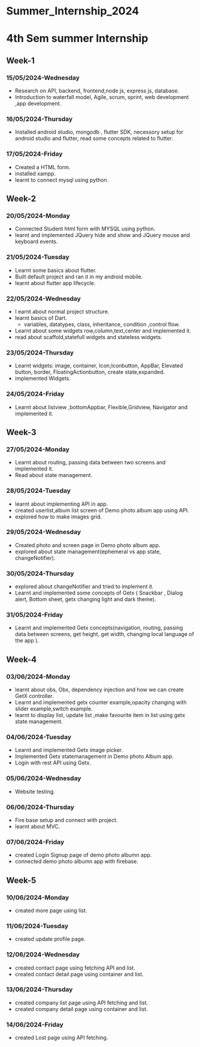 # Summer_Internship_2024
# 4th Sem summer Internship
## Week-1
### 15/05/2024-Wednesday
- Research on API, backend, frontend,node js, express js, database.
- Introduction to waterfall model, Agile, scrum, sprint,  web development ,app development.

### 16/05/2024-Thursday
- Installed android studio, mongodb , flutter SDK, necessory setup for android studio and 
 flutter, read some concepts related to flutter.

 ### 17/05/2024-Friday
- Created a HTML form.
- installed  xampp.
- learnt  to connect mysql using python.

## Week-2
### 20/05/2024-Monday
- Connected Student html form with MYSQL using python.
- learnt and  implemented JQuery hide and show and JQuery mouse and keyboard events.

### 21/05/2024-Tuesday
- Learnt some basics about flutter.
- Built default project and ran it in my android mobile.
- learnt about flutter app lifecycle.

### 22/05/2024-Wednesday
- I earnt about normal project structure.
- learnt basics of Dart.
  - variables, datatypes, class, inheritance, condition ,control flow.
- Learnt about some widgets row,column,text,center and implemented it.
- read about scaffold,statefull widgets and stateless widgets.

### 23/05/2024-Thursday
 - Learnt widgets:
    image, container, Icon,Iconbutton, AppBar, Elevated button, border, FloatingActionbutton, create state,expanded.
- implemented Widgets.

### 24/05/2024-Friday
- Learnt about listview ,bottomAppbar, Flexible,Gridview, Navigator and implemented it.

## Week-3
### 27/05/2024-Monday
- Learnt about routing, passing data between two screens and implemented it.
- Read about state management.

### 28/05/2024-Tuesday
- learnt about implementing API in app.
- created userlist,album list screen of Demo photo album app using API.
- explored how to make images grid.

### 29/05/2024-Wednesday
- Created photo and screen page in Demo photo album app.
- explored about state management(ephemeral vs app state, changeNotifier).

### 30/05/2024-Thursday
- explored about changeNotifier and tried to implement it.
- Learnt and implemented some concepts of Getx ( Snackbar , Dialog alert,  Bottom sheet, getx changing  light and dark theme).

### 31/05/2024-Friday
- Learnt and implemented Getx concepts(navigation, routing, passing data between screens, get height, get width, changing local language of the app ).

## Week-4
### 03/06/2024-Monday
- learnt about  obs, Obx, dependency injection and how we can create GetX controller. 
- Learnt and implemented getx counter example,opacity changing  with slider example,switch 
 example.
- learnt to display list, update list ,make favourite item in list using getx state 
 management. 

### 04/06/2024-Tuesday
- Learnt and implemented Getx image picker.
- Implemented Getx statemanagement in Demo photo Album app.
- Login with rest API using Getx.

### 05/06/2024-Wednesday
- Website testing.

### 06/06/2024-Thursday
- Fire base setup and connect with project.
- learnt about MVC.

### 07/06/2024-Friday
- created Login Signup page of demo photo albumn app.
- connected demo photo albumn app with firebase.

## Week-5
### 10/06/2024-Monday
- created more page using list.

### 11/06/2024-Tuesday
- created update profile page.

### 12/06/2024-Wednesday
- created contact page using fetching API  and list.
- created contact detail page  using  container and list.

### 13/06/2024-Thursday
- created company list page using API fetching and list.
- created  company detail  page using container and list.

### 14/06/2024-Friday
- created Lost page  using API fetching.
